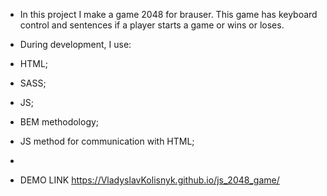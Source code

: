   - In this project I make a game 2048 for brauser. This game has keyboard control and sentences if a player starts a game or wins or loses.

   -  During development, I use:
   -  HTML;
   -  SASS;
   -  JS;
   -  BEM methodology;
   -  JS method for communication with HTML;
   -  
- DEMO LINK https://VladyslavKolisnyk.github.io/js_2048_game/
